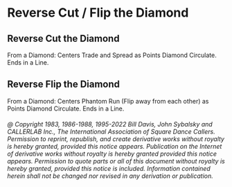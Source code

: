 
# Reverse Cut / Flip the Diamond

## Reverse Cut the Diamond

From a Diamond: Centers Trade and Spread as Points Diamond
Circulate. Ends in a Line.

## Reverse Flip the Diamond

From a Diamond: Centers Phantom Run (Flip away from each other)
as Points Diamond Circulate. Ends in a Line.

###### @ Copyright 1983, 1986-1988, 1995-2022 Bill Davis, John Sybalsky and CALLERLAB Inc., The International Association of Square Dance Callers. Permission to reprint, republish, and create derivative works without royalty is hereby granted, provided this notice appears. Publication on the Internet of derivative works without royalty is hereby granted provided this notice appears. Permission to quote parts or all of this document without royalty is hereby granted, provided this notice is included. Information contained herein shall not be changed nor revised in any derivation or publication.
